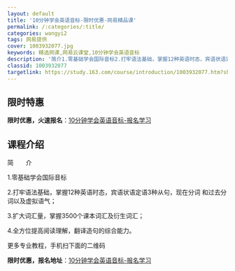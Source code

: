 ```yaml
---
layout: default
title: '10分钟学会英语音标-限时优惠-网易精品课'
permalink: /:categories/:title/
categories: wangyi2
tags: 网易提供
cover: 1003932077.jpg
keywords: 精选网课,网易云课堂,10分钟学会英语音标
description: '简介1.零基础学会国际音标2.打牢语法基础，掌握12种英语时态，宾语状语定语3种从句，现在分词和过去分词以及虚拟语气；3'
classid: 1003932077
targetlink: https://study.163.com/course/introduction/1003932077.htm?share=1&shareId=1025206652&utm_campaign=share&utm_medium=iphoneShare&utm_source=&utm_u=1025206652
---
```


## 限时特惠

**限时优惠，火速报名**：[10分钟学会英语音标-报名学习](https://study.163.com/course/introduction/1003932077.htm?share=1&shareId=1025206652&utm_campaign=share&utm_medium=iphoneShare&utm_source=&utm_u=1025206652)

## 课程介绍

简　　介

1.零基础学会国际音标

2.打牢语法基础，掌握12种英语时态，宾语状语定语3种从句，现在分词  和过去分词以及虚拟语气；

3.扩大词汇量，掌握3500个课本词汇及衍生词汇；

4.全方位提高阅读理解，翻译造句的综合能力。



更多专业教程，手机扫下面的二维码

**限时优惠，报名地址**：[10分钟学会英语音标-报名学习](https://study.163.com/course/introduction/1003932077.htm?share=1&shareId=1025206652&utm_campaign=share&utm_medium=iphoneShare&utm_source=&utm_u=1025206652)

